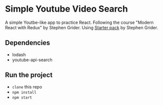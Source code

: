 # Simple Youtube Video Search

A simple Youtbe-like app to practice React.
Following the course "Modern React with Redux" by Stephen Grider.
Using [Starter pack](https://github.com/StephenGrider/ReduxSimpleStarter) by Stephen Grider.

## Dependencies
- lodash
- youtube-api-search

## Run the project

- `clone` this repo
- `npm install`
- `npm start`
